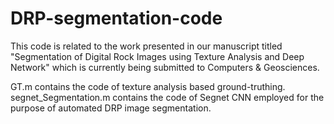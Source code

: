 # DRP-segmentation-code
This code is related to the work presented in our manuscript titled "Segmentation of Digital Rock Images using Texture Analysis and Deep Network" which is currently being submitted to Computers & Geosciences.


GT.m contains the code of texture analysis based ground-truthing.
segnet_Segmentation.m contains the code of Segnet CNN employed for the purpose of automated DRP image segmentation.
